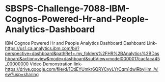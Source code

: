 # SBSPS-Challenge-7088-IBM-Cognos-Powered-Hr-and-People-Analytics-Dashboard
IBM Cognos Powered Hr and People Analytics Dashboard
Dashboard Link-https://us1.ca.analytics.ibm.com/bi/?perspective=dashboard&pathRef=.my_folders%2FHR%2BAnalytics%2BDashboard&action=view&mode=dashboard&subView=model0000017cacfaca45_00000000
Video Demonstration link-https://drive.google.com/file/d/1DtjEYUmkr6QRYCyvLYrCqm1dwlRbyHm_/view?usp=sharing
